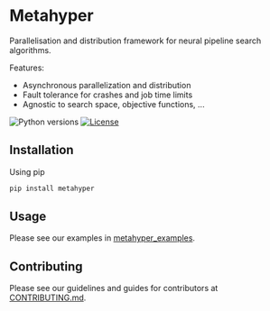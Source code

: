 # Metahyper

Parallelisation and distribution framework for neural pipeline search algorithms.

Features:

- Asynchronous parallelization and distribution
- Fault tolerance for crashes and job time limits
- Agnostic to search space, objective functions, ...

![Python versions](https://img.shields.io/badge/python-3.7%20%7C%203.8%20%7C%203.9%20%7C%203.10-informational)
[![License](https://img.shields.io/badge/license-MIT-informational)](LICENSE)

## Installation

Using pip

```bash
pip install metahyper
```

## Usage

Please see our examples in [metahyper_examples](metahyper_examples).

## Contributing

Please see our guidelines and guides for contributors at [CONTRIBUTING.md](docs/CONTRIBUTING.md).
